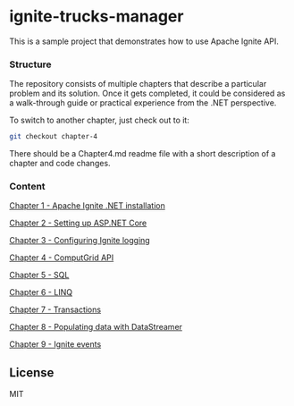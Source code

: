 # ignite-trucks-manager

This is a sample project that demonstrates how to use Apache Ignite API.

### Structure

The repository consists of multiple chapters that describe a particular problem and its solution. Once it gets completed, it could be considered as a walk-through guide or practical experience from the .NET perspective.

To switch to another chapter, just check out to it:
```sh
git checkout chapter-4
```

There should be a Chapter4.md readme file with a short description of a chapter and code changes.

### Content
[Chapter 1 - Apache Ignite .NET installation](Chapter1.md)

[Chapter 2 - Setting up ASP.NET Core](Chapter2.md)

[Chapter 3 - Configuring Ignite logging](Chapter3.md)

[Chapter 4 - ComputGrid API](Chapter4.md)

[Chapter 5 - SQL](Chapter5.md)

[Chapter 6 - LINQ](ChapterNA.md)

[Chapter 7 - Transactions](ChapterNA.md)

[Chapter 8 - Populating data with DataStreamer](ChapterNA.md)

[Chapter 9 - Ignite events](ChapterNA.md)

License
----

MIT